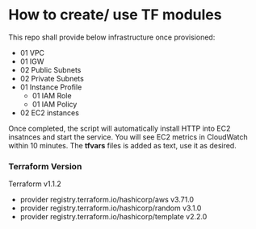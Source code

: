 # How to create/ use TF modules
This repo shall provide below infrastructure once provisioned:

- 01 VPC
- 01 IGW
- 02 Public Subnets
- 02 Private Subnets
- 01 Instance Profile
    - 01 IAM Role
    - 01 IAM Policy
- 02 EC2 instances

Once completed, the script will automatically install HTTP into EC2 insatnces and start the service.
You will see EC2 metrics in CloudWatch within 10 minutes.
The **tfvars** files is added as text, use it as desired.

### Terraform Version ###
Terraform v1.1.2
+ provider registry.terraform.io/hashicorp/aws v3.71.0
+ provider registry.terraform.io/hashicorp/random v3.1.0
+ provider registry.terraform.io/hashicorp/template v2.2.0